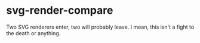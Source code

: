 # svg-render-compare
Two SVG renderers enter, two will probably leave. I mean, this isn't a fight to the death or anything.
